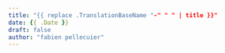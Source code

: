```yaml
---
title: "{{ replace .TranslationBaseName "-" " " | title }}"
date: {{ .Date }}
draft: false
author: "fabien pellecuier"
---
```

